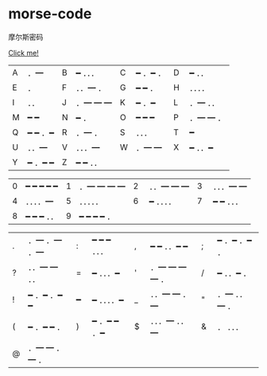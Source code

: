 # morse-code
摩尔斯密码

[Click me!](http://nimoc.github.io/morse-code/)

<table>
    <tbody>
        <tr>
            <td>A</td>
            <td>．━</td>
            <td>B</td>
            <td>━ ．．．</td>
            <td>C</td>
            <td>━ ．━ ．</td>
            <td>D</td>
            <td>━ ．．</td>
        </tr>
        <tr>
            <td>E</td>
            <td>．</td>
            <td>F</td>
            <td>．．━ ．</td>
            <td>G</td>
            <td>━ ━ ．</td>
            <td>H</td>
            <td>．．．．</td>
        </tr>
        <tr>
            <td>I</td>
            <td>．．</td>
            <td>J</td>
            <td>．━ ━ ━</td>
            <td>K</td>
            <td>━ ．━</td>
            <td>L</td>
            <td>．━ ．．</td>
        </tr>
        <tr>
            <td>M</td>
            <td>━ ━</td>
            <td>N</td>
            <td>━ ．</td>
            <td>O</td>
            <td>━ ━ ━</td>
            <td>P</td>
            <td>．━ ━ ．</td>
        </tr>
        <tr>
            <td>Q</td>
            <td>━ ━ ．━</td>
            <td>R</td>
            <td>．━ ．</td>
            <td>S</td>
            <td>．．．</td>
            <td>T</td>
            <td>━</td>
        </tr>
        <tr>
            <td>U</td>
            <td>．．━</td>
            <td>V</td>
            <td>．．．━</td>
            <td>W</td>
            <td>．━ ━</td>
            <td>X</td>
            <td>━ ．．━</td>
        </tr>
        <tr>
            <td>Y</td>
            <td>━ ．━ ━</td>
            <td>Z</td>
            <td>━ ━ ．．</td>
            <td>　</td>
            <td>　</td>
            <td>　</td>
            <td>　</td>
        </tr>
    </tbody>
</table>

<table>
    <tbody>
        <tr>
            <td>0</td>
            <td>━ ━ ━ ━ ━</td>
            <td>1</td>
            <td>．━ ━ ━ ━</td>
            <td>2</td>
            <td>．．━ ━ ━</td>
            <td>3</td>
            <td>．．．━ ━</td></tr>
        <tr>
            <td>4</td>
            <td>．．．．━</td>
            <td>5</td>
            <td>．．．．．</td>
            <td>6</td>
            <td>━ ．．．．</td>
            <td>7</td>
            <td>━ ━ ．．．</td></tr>
        <tr>
            <td>8</td>
            <td>━ ━ ━ ．．</td>
            <td>9</td>
            <td>━ ━ ━ ━ ．</td>
            <td>　</td>
            <td>　</td>
            <td>　</td>
            <td>　</td>
        </tr>
    </tbody>
</table>

<table>
    <tbody>
        <tr>
            <td title="句号">.</td>
            <td title="句号">．━ ．━ ．━</td>
            <td title="冒号">:</td>
            <td title="冒号">━ ━ ━ ．．．</td>
            <td title="逗号">,</td>
            <td title="逗号">━ ━ ．．━ ━</td>
            <td title="分号">;</td>
            <td title="分号">━ ．━ ．━ ．</td></tr>
        <tr>
            <td title="问号">?</td>
            <td title="问号">．．━ ━ ．．</td>
            <td title="等号">=</td>
            <td title="等号">━ ．．．━</td>
            <td title="省略符">'</td>
            <td title="省略符">．━ ━ ━ ━ ．</td>
            <td title="斜线">/</td>
            <td title="斜线">━ ．．━ ．</td></tr>
        <tr>
            <td title="叹号">!</td>
            <td title="叹号">━ ．━ ．━ ━</td>
            <td title="连字号">━ </td>
            <td title="连字号">━ ．．．．━</td>
            <td title="下划线">_</td>
            <td title="下划线">．．━ ━ ．━</td>
            <td title="双引号">"</td>
            <td title="双引号">．━ ．．━ ．</td></tr>
        <tr>
            <td title="前括号">(</td>
            <td title="前括号">━ ．━ ━ ．</td>
            <td title="后括号">)</td>
            <td title="后括号">━ ．━ ━ ．━</td>
            <td title="美元">$</td>
            <td title="美元">．．．━ ．．━</td>
            <td title="">&amp;</td>
            <td title="">． ．．．</td></tr>
        <tr>
            <td title="">@</td>
            <td title="">．━ ━ ．━ ．</td>
            <td>　</td>
            <td>　</td>
            <td>　</td>
            <td>　</td>
            <td>　</td>
            <td>　</td>
        </tr>
    </tbody>
</table>
